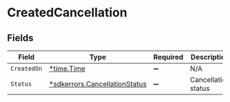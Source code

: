 # CreatedCancellation


## Fields

| Field                                                                                | Type                                                                                 | Required                                                                             | Description                                                                          |
| ------------------------------------------------------------------------------------ | ------------------------------------------------------------------------------------ | ------------------------------------------------------------------------------------ | ------------------------------------------------------------------------------------ |
| `CreatedOn`                                                                          | [*time.Time](https://pkg.go.dev/time#Time)                                           | :heavy_minus_sign:                                                                   | N/A                                                                                  |
| `Status`                                                                             | [*sdkerrors.CancellationStatus](../../../pkg/models/sdkerrors/cancellationstatus.md) | :heavy_minus_sign:                                                                   | Cancellation status                                                                  |